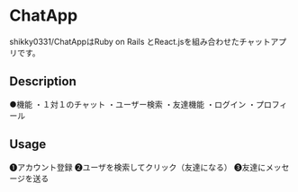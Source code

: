 ChatApp
====
shikky0331/ChatAppはRuby on Rails とReact.jsを組み合わせたチャットアプリです。
## Description
●機能
・１対１のチャット
・ユーザー検索
・友達機能
・ログイン
・プロフィール
## Usage
❶アカウント登録 
❷ユーザを検索してクリック（友達になる）
❸友達にメッセージを送る
